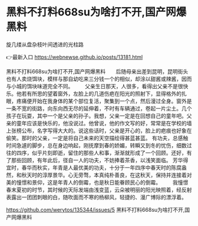 # 黑料不打料668su为啥打不开,国产网爆黑料
旋几缕从盘杂枝叶间透进的光柱路

👉最新入口 https://webnewse.github.io/posts/13181.html

黑料不打料668su为啥打不开,国产网爆黑料　　后随母亲出差到昆明，昆明街头也有人卖烧饵块，模样与那自幼吃来三分钱一个的相似，却涂以甜酱或辣酱，因而与小城的饵块味道完全不同。
　　父亲生日那天，人很多，看得出父亲不是很快乐。他若有所思的望着窗外，左脸上的几道伤疤在阳光的照射下，显得格外的扎眼，疼痛便开始在我身体的某个部位复活，聚集到一个点，然后漫过全身。窗外是一条不宽的街路，向东向西无尽的延伸着，不时有车辆通过，卷起一片尘土。几个孩子在玩耍，其中一个是父亲的孙子。我想，父亲一定是在回想自己的童年吧。父亲的童年应该是快乐的，他没说过。他曾说，他的作文写的好，常常是在学校的墙上张榜公布，名字写得大大的。说这些话时，父亲是开心的，脸上的疤痕也好象在偷笑。那时的父亲，一定是将自己未来的天空描绘得甚蓝甚蓝。
有功夫，总感触时间急遽的脚步，总在身边响起，刚抚摩到春的娇媚，转瞬又到冬的忧伤，细数过往的四序，似乎片刻即逝，留住的那些人和事，渐渐就形成了一个回顾。还好，有了那些回顾，有年此后，径自一人的功夫，不妨捧着茶香，以浅笑面临。
芳华得宜时，春华而秋实，年青是人最优美的功夫，十分于一年四序中春天时的陈腐盎然，和秋天时的淳厚景华。心无旁骛，本真纯朴善良，在这秋天，保持并连接着对美的憧憬和景仰，这是年青人的倒霉，也是秋日能眷顾民心的倒霉。
　　我憧憬春末夏初的时节，其时候的天际发端由浅变蓝，云朵被明丽的阳光映照着，经反射表露出一团团刺眼的白，随吹面而不寒的杨柳风，轻捷的、漫广博际的漂浮着。

https://github.com/werytos/135344/issues/5
黑料不打料668su为啥打不开,国产网爆黑料
